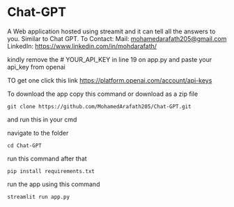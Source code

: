 # Chat-GPT
A Web application hosted using streamit and it can tell all the answers to you. Similar to Chat GPT.
To Contact:
Mail: mohamedarafath205@gmail.com
LinkedIn: https://www.linkedin.com/in/mohdarafath/


kindly remove the # YOUR_API_KEY in line 19 on app.py and paste your api_key from openai

TO get one click this link
https://platform.openai.com/account/api-keys

To download the app copy this command or download as a zip file

```
git clone https://github.com/MohamedArafath205/Chat-GPT.git
```

and run this in your cmd

navigate to the folder

```
cd Chat-GPT
```

run this command after that

```
pip install requirements.txt
```

run the app using this command

```
streamlit run app.py
```

